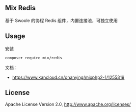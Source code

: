 ## Mix Redis

基于 Swoole 的协程 Redis 组件，内置连接池，可独立使用

## Usage

安装

```
composer require mix/redis
```

文档：

- https://www.kancloud.cn/onanying/mixphp2-1/1255319

## License

Apache License Version 2.0, http://www.apache.org/licenses/
